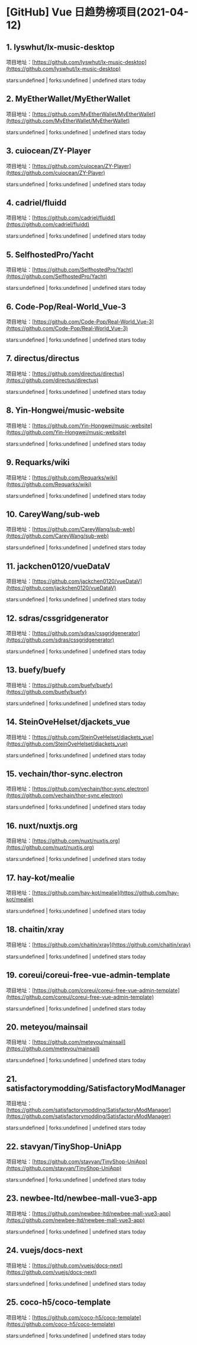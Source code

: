 # [GitHub] Vue 日趋势榜项目(2021-04-12)

## 1. lyswhut/lx-music-desktop 

项目地址：[https://github.com/lyswhut/lx-music-desktop](https://github.com/lyswhut/lx-music-desktop)

stars:undefined | forks:undefined | undefined stars today 



## 2. MyEtherWallet/MyEtherWallet 

项目地址：[https://github.com/MyEtherWallet/MyEtherWallet](https://github.com/MyEtherWallet/MyEtherWallet)

stars:undefined | forks:undefined | undefined stars today 



## 3. cuiocean/ZY-Player 

项目地址：[https://github.com/cuiocean/ZY-Player](https://github.com/cuiocean/ZY-Player)

stars:undefined | forks:undefined | undefined stars today 



## 4. cadriel/fluidd 

项目地址：[https://github.com/cadriel/fluidd](https://github.com/cadriel/fluidd)

stars:undefined | forks:undefined | undefined stars today 



## 5. SelfhostedPro/Yacht 

项目地址：[https://github.com/SelfhostedPro/Yacht](https://github.com/SelfhostedPro/Yacht)

stars:undefined | forks:undefined | undefined stars today 



## 6. Code-Pop/Real-World_Vue-3 

项目地址：[https://github.com/Code-Pop/Real-World_Vue-3](https://github.com/Code-Pop/Real-World_Vue-3)

stars:undefined | forks:undefined | undefined stars today 



## 7. directus/directus 

项目地址：[https://github.com/directus/directus](https://github.com/directus/directus)

stars:undefined | forks:undefined | undefined stars today 



## 8. Yin-Hongwei/music-website 

项目地址：[https://github.com/Yin-Hongwei/music-website](https://github.com/Yin-Hongwei/music-website)

stars:undefined | forks:undefined | undefined stars today 



## 9. Requarks/wiki 

项目地址：[https://github.com/Requarks/wiki](https://github.com/Requarks/wiki)

stars:undefined | forks:undefined | undefined stars today 



## 10. CareyWang/sub-web 

项目地址：[https://github.com/CareyWang/sub-web](https://github.com/CareyWang/sub-web)

stars:undefined | forks:undefined | undefined stars today 



## 11. jackchen0120/vueDataV 

项目地址：[https://github.com/jackchen0120/vueDataV](https://github.com/jackchen0120/vueDataV)

stars:undefined | forks:undefined | undefined stars today 



## 12. sdras/cssgridgenerator 

项目地址：[https://github.com/sdras/cssgridgenerator](https://github.com/sdras/cssgridgenerator)

stars:undefined | forks:undefined | undefined stars today 



## 13. buefy/buefy 

项目地址：[https://github.com/buefy/buefy](https://github.com/buefy/buefy)

stars:undefined | forks:undefined | undefined stars today 



## 14. SteinOveHelset/djackets_vue 

项目地址：[https://github.com/SteinOveHelset/djackets_vue](https://github.com/SteinOveHelset/djackets_vue)

stars:undefined | forks:undefined | undefined stars today 



## 15. vechain/thor-sync.electron 

项目地址：[https://github.com/vechain/thor-sync.electron](https://github.com/vechain/thor-sync.electron)

stars:undefined | forks:undefined | undefined stars today 



## 16. nuxt/nuxtjs.org 

项目地址：[https://github.com/nuxt/nuxtjs.org](https://github.com/nuxt/nuxtjs.org)

stars:undefined | forks:undefined | undefined stars today 



## 17. hay-kot/mealie 

项目地址：[https://github.com/hay-kot/mealie](https://github.com/hay-kot/mealie)

stars:undefined | forks:undefined | undefined stars today 



## 18. chaitin/xray 

项目地址：[https://github.com/chaitin/xray](https://github.com/chaitin/xray)

stars:undefined | forks:undefined | undefined stars today 



## 19. coreui/coreui-free-vue-admin-template 

项目地址：[https://github.com/coreui/coreui-free-vue-admin-template](https://github.com/coreui/coreui-free-vue-admin-template)

stars:undefined | forks:undefined | undefined stars today 



## 20. meteyou/mainsail 

项目地址：[https://github.com/meteyou/mainsail](https://github.com/meteyou/mainsail)

stars:undefined | forks:undefined | undefined stars today 



## 21. satisfactorymodding/SatisfactoryModManager 

项目地址：[https://github.com/satisfactorymodding/SatisfactoryModManager](https://github.com/satisfactorymodding/SatisfactoryModManager)

stars:undefined | forks:undefined | undefined stars today 



## 22. stavyan/TinyShop-UniApp 

项目地址：[https://github.com/stavyan/TinyShop-UniApp](https://github.com/stavyan/TinyShop-UniApp)

stars:undefined | forks:undefined | undefined stars today 



## 23. newbee-ltd/newbee-mall-vue3-app 

项目地址：[https://github.com/newbee-ltd/newbee-mall-vue3-app](https://github.com/newbee-ltd/newbee-mall-vue3-app)

stars:undefined | forks:undefined | undefined stars today 



## 24. vuejs/docs-next 

项目地址：[https://github.com/vuejs/docs-next](https://github.com/vuejs/docs-next)

stars:undefined | forks:undefined | undefined stars today 



## 25. coco-h5/coco-template 

项目地址：[https://github.com/coco-h5/coco-template](https://github.com/coco-h5/coco-template)

stars:undefined | forks:undefined | undefined stars today 



